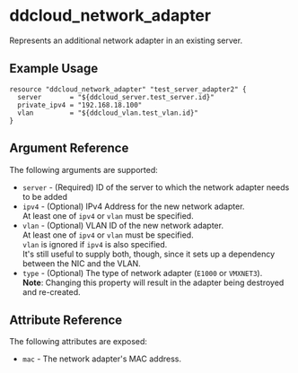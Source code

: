 # ddcloud\_network\_adapter

Represents an additional network adapter in an existing server.

## Example Usage

```
resource "ddcloud_network_adapter" "test_server_adapter2" {
  server       = "${ddcloud_server.test_server.id}"
  private_ipv4 = "192.168.18.100"
  vlan         = "${ddcloud_vlan.test_vlan.id}"
}
```

## Argument Reference

The following arguments are supported:

* `server` - (Required) ID of the server to which the network adapter needs to be added
* `ipv4` - (Optional) IPv4 Address for the new network adapter.  
At least one of `ipv4` or `vlan` must be specified.
* `vlan` - (Optional) VLAN ID of the new network adapter.  
At least one of `ipv4` or `vlan` must be specified.  
`vlan` is ignored if `ipv4` is also specified.  
It's still useful to supply both, though, since it sets up a dependency between the NIC and the VLAN.
* `type` - (Optional) The type of network adapter (`E1000` or `VMXNET3`).  
**Note**: Changing this property will result in the adapter being destroyed and re-created.

## Attribute Reference

The following attributes are exposed:

* `mac` - The network adapter's MAC address.
